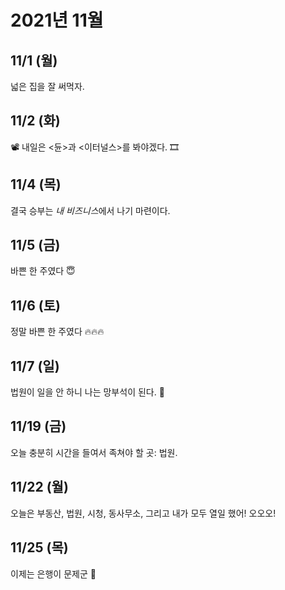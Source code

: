 # 2021년 11월

## 11/1 (월)

넓은 집을 잘 써먹자.

## 11/2 (화)

📽 내일은 <듄>과 <이터널스>를 봐야겠다. 🎞

## 11/4 (목)

결국 승부는 *내 비즈니스*에서 나기 마련이다.

## 11/5 (금)

바쁜 한 주였다 😇

## 11/6 (토)

정말 바쁜 한 주였다 🔥🔥🔥

## 11/7 (일)

법원이 일을 안 하니 나는 망부석이 된다. 🤔

## 11/19 (금)

오늘 충분히 시간을 들여서 족쳐야 할 곳: 법원.

## 11/22 (월)

오늘은 부동산, 법원, 시청, 동사무소, 그리고 내가 모두 열일 했어! 오오오!

## 11/25 (목)

이제는 은행이 문제군 🤔
